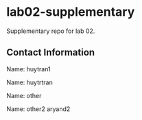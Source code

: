 # lab02-supplementary
Supplementary repo for lab 02.

## Contact Information

Name: huytran1

Name: huytrtran

Name: other

Name: other2
aryand2
